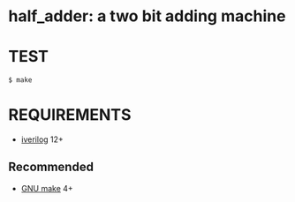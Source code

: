 # half_adder: a two bit adding machine

# TEST

```console
$ make
```

# REQUIREMENTS

* [iverilog](http://iverilog.icarus.com/) 12+

## Recommended

* [GNU make](https://www.gnu.org/software/make/) 4+
